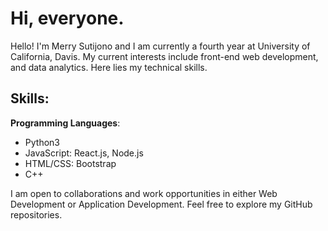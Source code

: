 # Hi, everyone.

Hello! I'm Merry Sutijono and I am currently a fourth year at University of California, Davis. My current interests include front-end web development, and data analytics. Here lies my technical skills. 

## Skills:
**Programming Languages**: 

- Python3
- JavaScript: React.js, Node.js
- HTML/CSS: Bootstrap
- C++

I am open to collaborations and work opportunities in either Web Development or Application Development. Feel free to explore my GitHub repositories.
